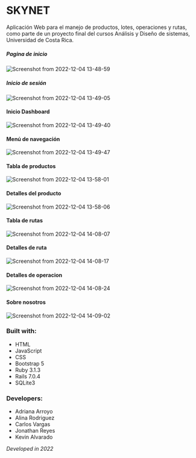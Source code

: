 # SKYNET

Aplicación Web para el manejo de productos, lotes, operaciones y rutas, como parte de un proyecto final del cursos Análisis y Diseño de sistemas, Universidad de Costa Rica.


##### Pagina de inicio
![Screenshot from 2022-12-04 13-48-59](https://user-images.githubusercontent.com/103754829/205513357-17653eaf-8820-4752-a9b0-ee4a71affd35.png)


##### Inicio de sesión
![Screenshot from 2022-12-04 13-49-05](https://user-images.githubusercontent.com/103754829/205513407-a93a1588-dc4a-4230-bb42-92963bc966dc.png)


#### Inicio Dashboard
![Screenshot from 2022-12-04 13-49-40](https://user-images.githubusercontent.com/103754829/205513421-a9133e2e-7609-4652-ae11-7dafb1d0dba9.png)


#### Menú de navegación
![Screenshot from 2022-12-04 13-49-47](https://user-images.githubusercontent.com/103754829/205513432-3f792abe-25ee-4233-97c5-bbb2963bacca.png)


#### Tabla de productos
![Screenshot from 2022-12-04 13-58-01](https://user-images.githubusercontent.com/103754829/205513461-ff7da2a4-297a-4811-aa72-4f9b4c2a417c.png)


#### Detalles del producto
![Screenshot from 2022-12-04 13-58-06](https://user-images.githubusercontent.com/103754829/205513463-b967774e-30f8-4499-bd38-cb26084b5630.png)


#### Tabla de rutas
![Screenshot from 2022-12-04 14-08-07](https://user-images.githubusercontent.com/103754829/205513511-6bf19c7e-0962-4928-bcd4-f5385e66b139.png)


#### Detalles de ruta
![Screenshot from 2022-12-04 14-08-17](https://user-images.githubusercontent.com/103754829/205513545-f4dad722-470e-4616-b727-3f4e53ebd5cb.png)


#### Detalles de operacion
![Screenshot from 2022-12-04 14-08-24](https://user-images.githubusercontent.com/103754829/205513556-d8ee8407-d28c-44fd-b502-72926d4be12f.png)


#### Sobre nosotros
![Screenshot from 2022-12-04 14-09-02](https://user-images.githubusercontent.com/103754829/205513566-00202394-2fa9-4e6e-8e6d-fd4c503d023b.png)


### Built with:
- HTML
- JavaScript
- CSS
- Bootstrap 5
- Ruby 3.1.3
- Rails 7.0.4
- SQLite3

### Developers:
- Adriana Arroyo
- Alina Rodriguez
- Carlos Vargas
- Jonathan Reyes
- Kevin Alvarado

_Developed in 2022_
